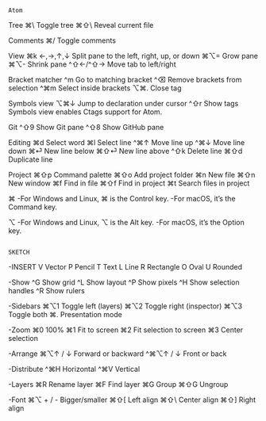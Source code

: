                                                                                Atom


Tree
⌘\	Toggle tree
⌘⇧\	Reveal current file


Comments
⌘/	Toggle comments


View
⌘k ←,→,↑,↓	Split pane to the left, right, up, or down
⌘⌥=	Grow pane
⌘⌥-	Shrink pane
^⇧←/^⇧→	Move tab to left/right


Bracket matcher
^m	Go to matching bracket
^⌫	Remove brackets from selection
^⌘m	Select inside brackets
⌥⌘.	Close tag


Symbols view
⌥⌘↓	Jump to declaration under cursor
^⇧r	Show tags
Symbols view enables Ctags support for Atom.


Git
^⇧9	Show Git pane
^⇧8	Show GitHub pane


Editing
⌘d	Select word
⌘l	Select line
^⌘↑	Move line up
^⌘↓	Move line down
⌘⏎	New line below
⌘⇧⏎	New line above
^⇧k	Delete line
⌘⇧d	Duplicate line


Project
⌘⇧p	Command palette
⌘⇧o	Add project folder
⌘n	New file
⌘⇧n	New window
⌘f	Find in file
⌘⇧f	Find in project
⌘t	Search files in project


⌘
-For Windows and Linux, ⌘ is the Control key.
-For macOS, it’s the Command key.

⌥
-For Windows and Linux, ⌥ is the Alt key.
-For macOS, it’s the Option key.



                                                                         SKETCH


-INSERT
V	Vector
P	Pencil
T	Text
L	Line
R	Rectangle
O	Oval
U	Rounded


-Show
^G	Show grid
^L	Show layout
^P	Show pixels
^H	Show selection handles
^R	Show rulers


-Sidebars
⌘⌥1	Toggle left (layers)
⌘⌥2	Toggle right (inspector)
⌘⌥3	Toggle both
⌘.	Presentation mode


-Zoom
⌘0	100%
⌘1	Fit to screen
⌘2	Fit selection to screen
⌘3	Center selection


-Arrange
⌘⌥↑ / ↓	Forward or backward
^⌘⌥↑ / ↓	Front or back


-Distribute
^⌘H	Horizontal
^⌘V	Vertical


-Layers
⌘R	Rename layer
⌘F	Find layer
⌘G	Group
⌘⇧G	Ungroup


-Font
⌘⌥ + / -	Bigger/smaller
⌘⇧[	Left align
⌘⇧\	Center align
⌘⇧]	Right align    

